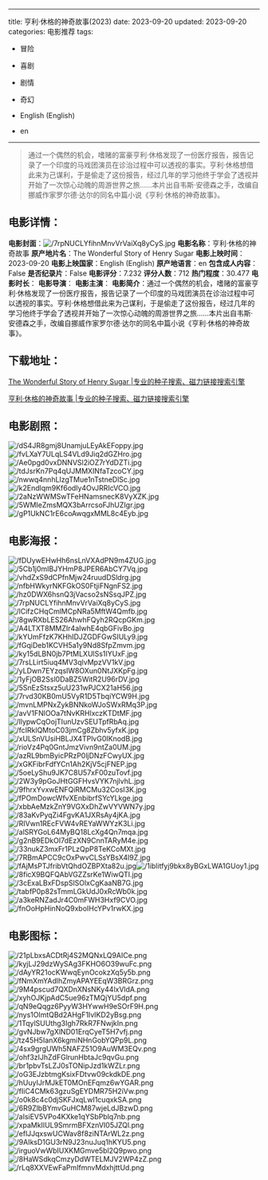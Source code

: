 
---
title: 亨利·休格的神奇故事(2023)
date: 2023-09-20
updated: 2023-09-20
categories: 电影推荐
tags:
- 冒险
- 喜剧
- 剧情
- 奇幻

- English (English)
- en
---


> 通过一个偶然的机会，嗜赌的富豪亨利·休格发现了一份医疗报告，报告记录了一个印度的马戏团演员在诊治过程中可以透视的事实。亨利·休格想借此来为己谋利，于是偷走了这份报告，经过几年的学习他终于学会了透视并开始了一次惊心动魄的周游世界之旅……本片出自韦斯·安德森之手，改编自挪威作家罗尔德·达尔的同名中篇小说《亨利·休格的神奇故事》。

## **电影详情**：

**电影封面**：<img src="https://image.tmdb.org/t/p/w200/7rpNUCLYfihnMnvVrVaiXq8yCyS.jpg" alt="/7rpNUCLYfihnMnvVrVaiXq8yCyS.jpg" title="/7rpNUCLYfihnMnvVrVaiXq8yCyS.jpg">
**电影名称**：亨利·休格的神奇故事
**原产地片名**：The Wonderful Story of Henry Sugar
**电影上映时间**：2023-09-20
**电影上映国家**：English (English)
**原产地语言**：en
**包含成人内容**：False
**是否纪录片**：False
**电影评分**：7.232
**评分人数**：712
**热门程度**：30.477
**电影时长**：
**电影导演**：
**电影主演**：
**电影简介**：通过一个偶然的机会，嗜赌的富豪亨利·休格发现了一份医疗报告，报告记录了一个印度的马戏团演员在诊治过程中可以透视的事实。亨利·休格想借此来为己谋利，于是偷走了这份报告，经过几年的学习他终于学会了透视并开始了一次惊心动魄的周游世界之旅……本片出自韦斯·安德森之手，改编自挪威作家罗尔德·达尔的同名中篇小说《亨利·休格的神奇故事》。

## **下载地址**：
[The Wonderful Story of Henry Sugar |专业的种子搜索、磁力链接搜索引擎](https://movie.amd794.com:2083/?search=The%20Wonderful%20Story%20of%20Henry%20Sugar&ordering=&mode=match_phrase&page_size=10&page=1)

[亨利·休格的神奇故事 |专业的种子搜索、磁力链接搜索引擎](https://movie.amd794.com:2083/?search=%E4%BA%A8%E5%88%A9%C2%B7%E4%BC%91%E6%A0%BC%E7%9A%84%E7%A5%9E%E5%A5%87%E6%95%85%E4%BA%8B&ordering=&mode=match_phrase&page_size=10&page=1)
 

## **电影剧照**：
<img src="https://image.tmdb.org/t/p/original/dS4JR8gmj8UnamjuLEyAkEFoppy.jpg" alt="/dS4JR8gmj8UnamjuLEyAkEFoppy.jpg" title="/dS4JR8gmj8UnamjuLEyAkEFoppy.jpg"><img src="https://image.tmdb.org/t/p/original/fvLXaY7ULqLS4VLd9Jiq2dGZHro.jpg" alt="/fvLXaY7ULqLS4VLd9Jiq2dGZHro.jpg" title="/fvLXaY7ULqLS4VLd9Jiq2dGZHro.jpg"><img src="https://image.tmdb.org/t/p/original/Ae0pgd0vxDNNVSl2iOZ7rYdDZTi.jpg" alt="/Ae0pgd0vxDNNVSl2iOZ7rYdDZTi.jpg" title="/Ae0pgd0vxDNNVSl2iOZ7rYdDZTi.jpg"><img src="https://image.tmdb.org/t/p/original/tdJsrKn7Pq4qUJMMXINfaTzcoCY.jpg" alt="/tdJsrKn7Pq4qUJMMXINfaTzcoCY.jpg" title="/tdJsrKn7Pq4qUJMMXINfaTzcoCY.jpg"><img src="https://image.tmdb.org/t/p/original/nwwq4nnhLIzgTMue1nTstneDlSc.jpg" alt="/nwwq4nnhLIzgTMue1nTstneDlSc.jpg" title="/nwwq4nnhLIzgTMue1nTstneDlSc.jpg"><img src="https://image.tmdb.org/t/p/original/k2Endlqm9Kf6odly4OvJRRIcVCO.jpg" alt="/k2Endlqm9Kf6odly4OvJRRIcVCO.jpg" title="/k2Endlqm9Kf6odly4OvJRRIcVCO.jpg"><img src="https://image.tmdb.org/t/p/original/2aNzWWMSwTFeHNamsnecK8VyXZK.jpg" alt="/2aNzWWMSwTFeHNamsnecK8VyXZK.jpg" title="/2aNzWWMSwTFeHNamsnecK8VyXZK.jpg"><img src="https://image.tmdb.org/t/p/original/5WMIeZmsMQX3bArrcsoFJhUZIgr.jpg" alt="/5WMIeZmsMQX3bArrcsoFJhUZIgr.jpg" title="/5WMIeZmsMQX3bArrcsoFJhUZIgr.jpg"><img src="https://image.tmdb.org/t/p/original/gP1UkNC1rE6coAwqgxMML8c4Eyb.jpg" alt="/gP1UkNC1rE6coAwqgxMML8c4Eyb.jpg" title="/gP1UkNC1rE6coAwqgxMML8c4Eyb.jpg">

## **电影海报**：
<img src="https://image.tmdb.org/t/p/original/fDUywEHwHh6nsLnVXAdPN9m4ZUG.jpg" alt="/fDUywEHwHh6nsLnVXAdPN9m4ZUG.jpg" title="/fDUywEHwHh6nsLnVXAdPN9m4ZUG.jpg"><img src="https://image.tmdb.org/t/p/original/5Cb1j0mIBJYHmP8JPER6AbCY7Vq.jpg" alt="/5Cb1j0mIBJYHmP8JPER6AbCY7Vq.jpg" title="/5Cb1j0mIBJYHmP8JPER6AbCY7Vq.jpg"><img src="https://image.tmdb.org/t/p/original/vhdZxS9dCPfnMjw24ruudDSldrg.jpg" alt="/vhdZxS9dCPfnMjw24ruudDSldrg.jpg" title="/vhdZxS9dCPfnMjw24ruudDSldrg.jpg"><img src="https://image.tmdb.org/t/p/original/nfbHWkyrNKFGkOS0FtjiFNgnFS2.jpg" alt="/nfbHWkyrNKFGkOS0FtjiFNgnFS2.jpg" title="/nfbHWkyrNKFGkOS0FtjiFNgnFS2.jpg"><img src="https://image.tmdb.org/t/p/original/hz0DWX6hsnQ3jVacso2sNSsqJPZ.jpg" alt="/hz0DWX6hsnQ3jVacso2sNSsqJPZ.jpg" title="/hz0DWX6hsnQ3jVacso2sNSsqJPZ.jpg"><img src="https://image.tmdb.org/t/p/original/7rpNUCLYfihnMnvVrVaiXq8yCyS.jpg" alt="/7rpNUCLYfihnMnvVrVaiXq8yCyS.jpg" title="/7rpNUCLYfihnMnvVrVaiXq8yCyS.jpg"><img src="https://image.tmdb.org/t/p/original/lCifzCHqCmlMCpNRa5MftW4Qmfb.jpg" alt="/lCifzCHqCmlMCpNRa5MftW4Qmfb.jpg" title="/lCifzCHqCmlMCpNRa5MftW4Qmfb.jpg"><img src="https://image.tmdb.org/t/p/original/8gwRXbLES26AhwhFQyh2RQcpGKm.jpg" alt="/8gwRXbLES26AhwhFQyh2RQcpGKm.jpg" title="/8gwRXbLES26AhwhFQyh2RQcpGKm.jpg"><img src="https://image.tmdb.org/t/p/original/A4LTXT8MMZIr4aIwhE4qbGFivBo.jpg" alt="/A4LTXT8MMZIr4aIwhE4qbGFivBo.jpg" title="/A4LTXT8MMZIr4aIwhE4qbGFivBo.jpg"><img src="https://image.tmdb.org/t/p/original/kYUmFfzK7KHhIDJZGDFGwSIULy9.jpg" alt="/kYUmFfzK7KHhIDJZGDFGwSIULy9.jpg" title="/kYUmFfzK7KHhIDJZGDFGwSIULy9.jpg"><img src="https://image.tmdb.org/t/p/original/fGqiDeb1KCVH5a1y9Nd8SfpZmvm.jpg" alt="/fGqiDeb1KCVH5a1y9Nd8SfpZmvm.jpg" title="/fGqiDeb1KCVH5a1y9Nd8SfpZmvm.jpg"><img src="https://image.tmdb.org/t/p/original/ky15dLBN0jb7PtMLXUlSs1IYUxF.jpg" alt="/ky15dLBN0jb7PtMLXUlSs1IYUxF.jpg" title="/ky15dLBN0jb7PtMLXUlSs1IYUxF.jpg"><img src="https://image.tmdb.org/t/p/original/7rsLLirt5iuq4MV3qlvMpzVV1kV.jpg" alt="/7rsLLirt5iuq4MV3qlvMpzVV1kV.jpg" title="/7rsLLirt5iuq4MV3qlvMpzVV1kV.jpg"><img src="https://image.tmdb.org/t/p/original/yLDwn7EYzqsIW8OXun0NtJXKpFg.jpg" alt="/yLDwn7EYzqsIW8OXun0NtJXKpFg.jpg" title="/yLDwn7EYzqsIW8OXun0NtJXKpFg.jpg"><img src="https://image.tmdb.org/t/p/original/1yFjOB2Ssl0DaBZ5WitR2U96rDV.jpg" alt="/1yFjOB2Ssl0DaBZ5WitR2U96rDV.jpg" title="/1yFjOB2Ssl0DaBZ5WitR2U96rDV.jpg"><img src="https://image.tmdb.org/t/p/original/5SnEzStsxz5uU231wPJCX21aH56.jpg" alt="/5SnEzStsxz5uU231wPJCX21aH56.jpg" title="/5SnEzStsxz5uU231wPJCX21aH56.jpg"><img src="https://image.tmdb.org/t/p/original/7rvd30KB0mU5VyR1D5TbqiYCW9H.jpg" alt="/7rvd30KB0mU5VyR1D5TbqiYCW9H.jpg" title="/7rvd30KB0mU5VyR1D5TbqiYCW9H.jpg"><img src="https://image.tmdb.org/t/p/original/mvnLMPNxZykBNNkoWJoSWxRMq3P.jpg" alt="/mvnLMPNxZykBNNkoWJoSWxRMq3P.jpg" title="/mvnLMPNxZykBNNkoWJoSWxRMq3P.jpg"><img src="https://image.tmdb.org/t/p/original/avV1FNlOOa7tNvKRHlxczKTDtMF.jpg" alt="/avV1FNlOOa7tNvKRHlxczKTDtMF.jpg" title="/avV1FNlOOa7tNvKRHlxczKTDtMF.jpg"><img src="https://image.tmdb.org/t/p/original/llypwCqOojTIunUzvSEUTpfRbAq.jpg" alt="/llypwCqOojTIunUzvSEUTpfRbAq.jpg" title="/llypwCqOojTIunUzvSEUTpfRbAq.jpg"><img src="https://image.tmdb.org/t/p/original/fcIRklQMtoC03jmCg8Zbhv5yfxK.jpg" alt="/fcIRklQMtoC03jmCg8Zbhv5yfxK.jpg" title="/fcIRklQMtoC03jmCg8Zbhv5yfxK.jpg"><img src="https://image.tmdb.org/t/p/original/xULSnVUsiHBLJX4TPlvG0IKnodB.jpg" alt="/xULSnVUsiHBLJX4TPlvG0IKnodB.jpg" title="/xULSnVUsiHBLJX4TPlvG0IKnodB.jpg"><img src="https://image.tmdb.org/t/p/original/rioVz4Pq0GntJmzVivn9ntZa0UM.jpg" alt="/rioVz4Pq0GntJmzVivn9ntZa0UM.jpg" title="/rioVz4Pq0GntJmzVivn9ntZa0UM.jpg"><img src="https://image.tmdb.org/t/p/original/azRL9bmByicPRzP0ljDNzFCwyUX.jpg" alt="/azRL9bmByicPRzP0ljDNzFCwyUX.jpg" title="/azRL9bmByicPRzP0ljDNzFCwyUX.jpg"><img src="https://image.tmdb.org/t/p/original/xGKFibrFdfYCn1Ah2KjV5cjFNEP.jpg" alt="/xGKFibrFdfYCn1Ah2KjV5cjFNEP.jpg" title="/xGKFibrFdfYCn1Ah2KjV5cjFNEP.jpg"><img src="https://image.tmdb.org/t/p/original/5oeLyShu9JK7C8U57xF00zuTovf.jpg" alt="/5oeLyShu9JK7C8U57xF00zuTovf.jpg" title="/5oeLyShu9JK7C8U57xF00zuTovf.jpg"><img src="https://image.tmdb.org/t/p/original/2W3y9pGoJHtGGFHvsVYK7njlvhL.jpg" alt="/2W3y9pGoJHtGGFHvsVYK7njlvhL.jpg" title="/2W3y9pGoJHtGGFHvsVYK7njlvhL.jpg"><img src="https://image.tmdb.org/t/p/original/9fhrxYvxwENFQiRMCMu32CosI3K.jpg" alt="/9fhrxYvxwENFQiRMCMu32CosI3K.jpg" title="/9fhrxYvxwENFQiRMCMu32CosI3K.jpg"><img src="https://image.tmdb.org/t/p/original/fPOmDowcWfvXEnbibrfSYcYLkge.jpg" alt="/fPOmDowcWfvXEnbibrfSYcYLkge.jpg" title="/fPOmDowcWfvXEnbibrfSYcYLkge.jpg"><img src="https://image.tmdb.org/t/p/original/xbbAeMzkZnY9VGXxDhZwVYVWN7y.jpg" alt="/xbbAeMzkZnY9VGXxDhZwVYVWN7y.jpg" title="/xbbAeMzkZnY9VGXxDhZwVYVWN7y.jpg"><img src="https://image.tmdb.org/t/p/original/83aKvPyqZi4FgvKA1JXRsAy4jKA.jpg" alt="/83aKvPyqZi4FgvKA1JXRsAy4jKA.jpg" title="/83aKvPyqZi4FgvKA1JXRsAy4jKA.jpg"><img src="https://image.tmdb.org/t/p/original/RIVwn1REcFVW4vREYaWWYzK3Li.jpg" alt="/RIVwn1REcFVW4vREYaWWYzK3Li.jpg" title="/RIVwn1REcFVW4vREYaWWYzK3Li.jpg"><img src="https://image.tmdb.org/t/p/original/alSRYGoL64MyBQ18LcXg4Qn7mqa.jpg" alt="/alSRYGoL64MyBQ18LcXg4Qn7mqa.jpg" title="/alSRYGoL64MyBQ18LcXg4Qn7mqa.jpg"><img src="https://image.tmdb.org/t/p/original/g2nB9EDkOI7dEzXN9CnnTARyM4e.jpg" alt="/g2nB9EDkOI7dEzXN9CnnTARyM4e.jpg" title="/g2nB9EDkOI7dEzXN9CnnTARyM4e.jpg"><img src="https://image.tmdb.org/t/p/original/33nukZ3mxFr1PLzQpP8TeKCoMXt.jpg" alt="/33nukZ3mxFr1PLzQpP8TeKCoMXt.jpg" title="/33nukZ3mxFr1PLzQpP8TeKCoMXt.jpg"><img src="https://image.tmdb.org/t/p/original/7RBmAPCC9cOxPwvCLSsYBsX4l9Z.jpg" alt="/7RBmAPCC9cOxPwvCLSsYBsX4l9Z.jpg" title="/7RBmAPCC9cOxPwvCLSsYBsX4l9Z.jpg"><img src="https://image.tmdb.org/t/p/original/fAjMsPTJfribVtQhdOZBPXta82u.jpg" alt="/fAjMsPTJfribVtQhdOZBPXta82u.jpg" title="/fAjMsPTJfribVtQhdOZBPXta82u.jpg"><img src="https://image.tmdb.org/t/p/original/1iblitfyj9bkx8yBGxLWA1GUoy1.jpg" alt="/1iblitfyj9bkx8yBGxLWA1GUoy1.jpg" title="/1iblitfyj9bkx8yBGxLWA1GUoy1.jpg"><img src="https://image.tmdb.org/t/p/original/8ficX9BQFQAbVGZZsrKe1WiwQTI.jpg" alt="/8ficX9BQFQAbVGZZsrKe1WiwQTI.jpg" title="/8ficX9BQFQAbVGZZsrKe1WiwQTI.jpg"><img src="https://image.tmdb.org/t/p/original/3cExaLBxFDspSlSOlxCgKaaNB7G.jpg" alt="/3cExaLBxFDspSlSOlxCgKaaNB7G.jpg" title="/3cExaLBxFDspSlSOlxCgKaaNB7G.jpg"><img src="https://image.tmdb.org/t/p/original/tabfP0p82sTmmLGkUdJ0xRcWb0k.jpg" alt="/tabfP0p82sTmmLGkUdJ0xRcWb0k.jpg" title="/tabfP0p82sTmmLGkUdJ0xRcWb0k.jpg"><img src="https://image.tmdb.org/t/p/original/a3keRNZadJr4C0mFWH3Hxf9CVO.jpg" alt="/a3keRNZadJr4C0mFWH3Hxf9CVO.jpg" title="/a3keRNZadJr4C0mFWH3Hxf9CVO.jpg"><img src="https://image.tmdb.org/t/p/original/fnOoHpHinNoQ9xboIHcYPv1rwKX.jpg" alt="/fnOoHpHinNoQ9xboIHcYPv1rwKX.jpg" title="/fnOoHpHinNoQ9xboIHcYPv1rwKX.jpg">

## **电影图标**：
<img src="https://image.tmdb.org/t/p/original/21pLbxsACDtRj4S2MQNxLQ9AICe.png" alt="/21pLbxsACDtRj4S2MQNxLQ9AICe.png" title="/21pLbxsACDtRj4S2MQNxLQ9AICe.png"><img src="https://image.tmdb.org/t/p/original/kyjLJ29dzWySAg3FKHO6O39wuFc.png" alt="/kyjLJ29dzWySAg3FKHO6O39wuFc.png" title="/kyjLJ29dzWySAg3FKHO6O39wuFc.png"><img src="https://image.tmdb.org/t/p/original/dAyYR21ocKWwqEynOcokzXq5y5b.png" alt="/dAyYR21ocKWwqEynOcokzXq5y5b.png" title="/dAyYR21ocKWwqEynOcokzXq5y5b.png"><img src="https://image.tmdb.org/t/p/original/fNmXmYAdlhZmyAPAYEEqW3BRGrz.png" alt="/fNmXmYAdlhZmyAPAYEEqW3BRGrz.png" title="/fNmXmYAdlhZmyAPAYEEqW3BRGrz.png"><img src="https://image.tmdb.org/t/p/original/9M4pscud7QXDnXNsNKy44lxVldA.png" alt="/9M4pscud7QXDnXNsNKy44lxVldA.png" title="/9M4pscud7QXDnXNsNKy44lxVldA.png"><img src="https://image.tmdb.org/t/p/original/xyhOJKjpAdC5ue96zTMQjYU5dpf.png" alt="/xyhOJKjpAdC5ue96zTMQjYU5dpf.png" title="/xyhOJKjpAdC5ue96zTMQjYU5dpf.png"><img src="https://image.tmdb.org/t/p/original/qN9eQqgz6PyyW3HYwwH9eSOrF9H.png" alt="/qN9eQqgz6PyyW3HYwwH9eSOrF9H.png" title="/qN9eQqgz6PyyW3HYwwH9eSOrF9H.png"><img src="https://image.tmdb.org/t/p/original/nys1OlmtQBd2AHgF1IvIKD2yBsg.png" alt="/nys1OlmtQBd2AHgF1IvIKD2yBsg.png" title="/nys1OlmtQBd2AHgF1IvIKD2yBsg.png"><img src="https://image.tmdb.org/t/p/original/1TqylSUUthg3Igh7RkR7FNwjkIn.png" alt="/1TqylSUUthg3Igh7RkR7FNwjkIn.png" title="/1TqylSUUthg3Igh7RkR7FNwjkIn.png"><img src="https://image.tmdb.org/t/p/original/gvNJbw7gXlND01ErqCyeT5H7vfj.png" alt="/gvNJbw7gXlND01ErqCyeT5H7vfj.png" title="/gvNJbw7gXlND01ErqCyeT5H7vfj.png"><img src="https://image.tmdb.org/t/p/original/tz45H5IanX6kgmiNHnGobYQPp9L.png" alt="/tz45H5IanX6kgmiNHnGobYQPp9L.png" title="/tz45H5IanX6kgmiNHnGobYQPp9L.png"><img src="https://image.tmdb.org/t/p/original/4sx9grgUWh5NAFZ51O9AuWM3EQv.png" alt="/4sx9grgUWh5NAFZ51O9AuWM3EQv.png" title="/4sx9grgUWh5NAFZ51O9AuWM3EQv.png"><img src="https://image.tmdb.org/t/p/original/ohf3zIJhZdFGlrunHbtaJc9qvGu.png" alt="/ohf3zIJhZdFGlrunHbtaJc9qvGu.png" title="/ohf3zIJhZdFGlrunHbtaJc9qvGu.png"><img src="https://image.tmdb.org/t/p/original/br1pbvTsLZJ0sTONipJzd1kWZLr.png" alt="/br1pbvTsLZJ0sTONipJzd1kWZLr.png" title="/br1pbvTsLZJ0sTONipJzd1kWZLr.png"><img src="https://image.tmdb.org/t/p/original/oG3EJzbtmgKsixFDtvw09ckdkDE.png" alt="/oG3EJzbtmgKsixFDtvw09ckdkDE.png" title="/oG3EJzbtmgKsixFDtvw09ckdkDE.png"><img src="https://image.tmdb.org/t/p/original/hUuyIJrMJkET0MOnEFqmz6wYGAR.png" alt="/hUuyIJrMJkET0MOnEFqmz6wYGAR.png" title="/hUuyIJrMJkET0MOnEFqmz6wYGAR.png"><img src="https://image.tmdb.org/t/p/original/fIiC4CMk63gzuSgEYDMR75H2iVw.png" alt="/fIiC4CMk63gzuSgEYDMR75H2iVw.png" title="/fIiC4CMk63gzuSgEYDMR75H2iVw.png"><img src="https://image.tmdb.org/t/p/original/o0k8c4c0djSKFJxqLwI1cuqxkSA.png" alt="/o0k8c4c0djSKFJxqLwI1cuqxkSA.png" title="/o0k8c4c0djSKFJxqLwI1cuqxkSA.png"><img src="https://image.tmdb.org/t/p/original/6R9ZlbBYmvGuHCM87wjeLdJBzwD.png" alt="/6R9ZlbBYmvGuHCM87wjeLdJBzwD.png" title="/6R9ZlbBYmvGuHCM87wjeLdJBzwD.png"><img src="https://image.tmdb.org/t/p/original/aIsiEV5VPo4KXke1qYSbPblq7nb.png" alt="/aIsiEV5VPo4KXke1qYSbPblq7nb.png" title="/aIsiEV5VPo4KXke1qYSbPblq7nb.png"><img src="https://image.tmdb.org/t/p/original/xpaMkIIUL9SmrmBFXznVI05JZQl.png" alt="/xpaMkIIUL9SmrmBFXznVI05JZQl.png" title="/xpaMkIIUL9SmrmBFXznVI05JZQl.png"><img src="https://image.tmdb.org/t/p/original/eflJJqxswUCWav8f8ziNTArWL2z.png" alt="/eflJJqxswUCWav8f8ziNTArWL2z.png" title="/eflJJqxswUCWav8f8ziNTArWL2z.png"><img src="https://image.tmdb.org/t/p/original/9AIksD1GU3rN9J23nuJuq1hKYU5.png" alt="/9AIksD1GU3rN9J23nuJuq1hKYU5.png" title="/9AIksD1GU3rN9J23nuJuq1hKYU5.png"><img src="https://image.tmdb.org/t/p/original/irguoVwWbIUXKMGmve5bl2Q9pwo.png" alt="/irguoVwWbIUXKMGmve5bl2Q9pwo.png" title="/irguoVwWbIUXKMGmve5bl2Q9pwo.png"><img src="https://image.tmdb.org/t/p/original/8HaWSdkqCmzyDdWTELMJV2WP4zZ.png" alt="/8HaWSdkqCmzyDdWTELMJV2WP4zZ.png" title="/8HaWSdkqCmzyDdWTELMJV2WP4zZ.png"><img src="https://image.tmdb.org/t/p/original/rLq8XXVEwFaPmIfmnvMdxhjttUd.png" alt="/rLq8XXVEwFaPmIfmnvMdxhjttUd.png" title="/rLq8XXVEwFaPmIfmnvMdxhjttUd.png">
